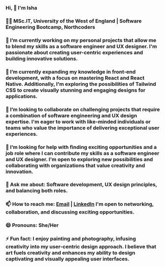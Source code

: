 ### Hi, 👋 I'm Isha

### 👩‍🎓 MSc.IT, University of the West of England | Software Engineering Bootcamp, Northcoders

### 🔭 I’m currently working on my personal projects that allow me to blend my skills as a software engineer and UX designer. I'm passionate about creating user-centric experiences and building innovative solutions.

### 🌱 I’m currently expanding my knowledge in front-end development, with a focus on mastering React and React Native. Additionally, I'm exploring the possibilities of Tailwind CSS to create visually stunning and engaging designs for applications.

### 👯 I’m looking to collaborate on challenging projects that require a combination of software engineering and UX design expertise. I'm eager to work with like-minded individuals or teams who value the importance of delivering exceptional user experiences.

### 🤔 I’m looking for help with finding exciting opportunities and a job role where I can contribute my skills as a software engineer and UX designer. I'm open to exploring new possibilities and collaborating with organizations that value creativity and innovation.

### 💬 Ask me about: Software development, UX design principles, and balancing both roles.

### 📫 How to reach me: [Email](mailto:isha.zimba@gmail.com) | [LinkedIn](https://www.linkedin.com/in/isha-tamang/) I'm open to networking, collaboration, and discussing exciting opportunities.

### 😄 Pronouns: She/Her

### ⚡ Fun fact: I enjoy painting and photography, infusing creativity into my user-centric design approach. I believe that art fuels creativity and enhances my ability to design captivating and visually appealing user interfaces.
